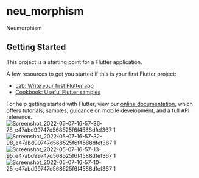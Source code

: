 # neu_morphism

Neumorphism

## Getting Started

This project is a starting point for a Flutter application.

A few resources to get you started if this is your first Flutter project:

- [Lab: Write your first Flutter app](https://flutter.dev/docs/get-started/codelab)
- [Cookbook: Useful Flutter samples](https://flutter.dev/docs/cookbook)

For help getting started with Flutter, view our
[online documentation](https://flutter.dev/docs), which offers tutorials,
samples, guidance on mobile development, and a full API reference.
![Screenshot_2022-05-07-16-57-36-78_e47abd99747d568525f6f4588dfef367 1](https://user-images.githubusercontent.com/58854433/167259968-e9b96ede-39f6-4ba2-bc68-208f77ece1c6.jpg)
![Screenshot_2022-05-07-16-57-32-98_e47abd99747d568525f6f4588dfef367 1](https://user-images.githubusercontent.com/58854433/167259977-3f06bf20-3203-4e1a-af3d-35319afeee18.jpg)
![Screenshot_2022-05-07-16-57-13-95_e47abd99747d568525f6f4588dfef367 1](https://user-images.githubusercontent.com/58854433/167259987-be4c38d9-7ac6-41d5-8267-475553fbec37.jpg)
![Screenshot_2022-05-07-16-57-10-25_e47abd99747d568525f6f4588dfef367 1](https://user-images.githubusercontent.com/58854433/167259997-c093ed48-d1d2-4c1f-981d-3599dd4c5dff.jpg)
